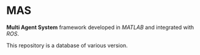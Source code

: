 # MAS
**Multi Agent System** framework developed in *MATLAB* and integrated with *ROS*.

This repository is a database of various version.
